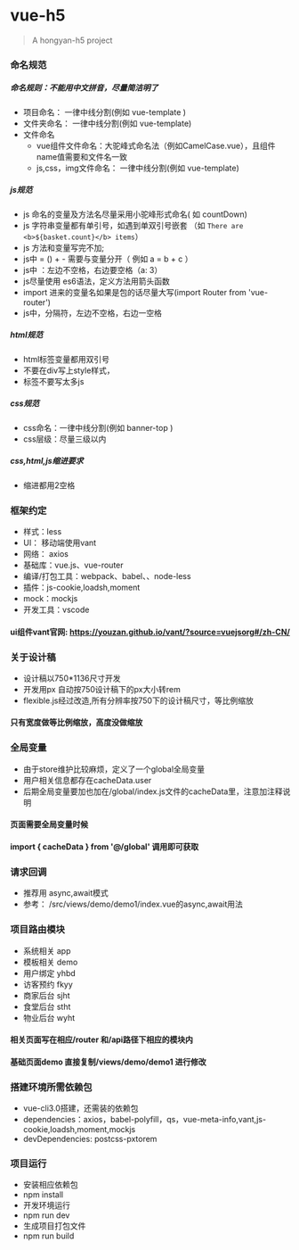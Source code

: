 # vue-h5
> A hongyan-h5 project

### 命名规范
##### 命名规则：不能用中文拼音，尽量简洁明了
- 项目命名： 一律中线分割(例如 vue-template )
- 文件夹命名： 一律中线分割(例如 vue-template)
- 文件命名
  - vue组件文件命名：大驼峰式命名法（例如CamelCase.vue），且组件name值需要和文件名一致
  - js,css，img文件命名： 一律中线分割(例如 vue-template)

##### js规范
- js 命名的变量及方法名尽量采用小驼峰形式命名( 如 countDown)
- js 字符串变量都有单引号，如遇到单双引号嵌套
（如 `There are <b>${basket.count}</b> items`）
- js 方法和变量写完不加;
- js中 = () + - 需要与变量分开（ 例如  a = b + c ）
- js中 ：左边不空格，右边要空格（a: 3）
- js尽量使用 es6语法，定义方法用箭头函数
- import 进来的变量名如果是包的话尽量大写(import Router from 'vue-router')
- js中，分隔符，左边不空格，右边一空格

##### html规范
- html标签变量都用双引号
- 不要在div写上style样式，
- 标签不要写太多js

##### css规范
- css命名：一律中线分割(例如 banner-top )
- css层级：尽量三级以内

##### css,html,js缩进要求
- 缩进都用2空格


### 框架约定
- 样式：less 
- UI： 移动端使用vant 
- 网络： axios
- 基础库：vue.js、vue-router
- 编译/打包工具：webpack、babel、、node-less
- 插件：js-cookie,loadsh,moment
- mock：mockjs
- 开发工具：vscode
#### ui组件vant官网: https://youzan.github.io/vant/?source=vuejsorg#/zh-CN/

### 关于设计稿
- 设计稿以750*1136尺寸开发
- 开发用px 自动按750设计稿下的px大小转rem
- flexible.js经过改造,所有分辨率按750下的设计稿尺寸，等比例缩放
#### 只有宽度做等比例缩放，高度没做缩放

### 全局变量
- 由于store维护比较麻烦，定义了一个global全局变量
- 用户相关信息都存在cacheData.user
- 后期全局变量要加也加在/global/index.js文件的cacheData里，注意加注释说明
####  页面需要全局变量时候
####  import { cacheData } from '@/global' 调用即可获取  

###  请求回调
- 推荐用  async,await模式
- 参考： /src/views/demo/demo1/index.vue的async,await用法

### 项目路由模块
- 系统相关  app
- 模板相关  demo
- 用户绑定  yhbd
- 访客预约  fkyy
- 商家后台  sjht
- 食堂后台  stht
- 物业后台  wyht
#### 相关页面写在相应/router 和/api路径下相应的模块内
#### 基础页面demo 直接复制/views/demo/demo1 进行修改

### 搭建环境所需依赖包
- vue-cli3.0搭建，还需装的依赖包
- dependencies：axios，babel-polyfill，qs，vue-meta-info,vant,js-cookie,loadsh,moment,mockjs
- devDependencies: postcss-pxtorem


### 项目运行
- 安装相应依赖包
- npm install
- 开发环境运行
- npm run dev 
- 生成项目打包文件
- npm run build
